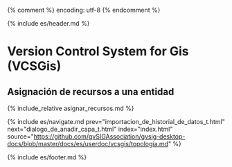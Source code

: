 {% comment %} encoding: utf-8 {% endcomment %}

{% include es/header.md %}

# Version Control System for Gis (VCSGis)

## Asignación de recursos a una entidad

{% include_relative asignar_recursos.md %}

{% include es/navigate.md 
   prev="importacion_de_historial_de_datos_t.html" 
   next="dialogo_de_anadir_capa_t.html" 
   index="index.html" 
   source="https://github.com/gvSIGAssociation/gvsig-desktop-docs/blob/master/docs/es/userdoc/vcsgis/topologia.md" 
%}

{% include es/footer.md %}

 
